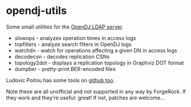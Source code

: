 opendj-utils
============

Some small utilities for the [OpenDJ LDAP server](http://opendj.forgerock.org/).

* slowops - analyzes operation times in access logs
* topfilters - analyze search filters in OpenDJ logs
* watchdn - watch for operations affecting a given DN in access logs
* decodecsn - decodes replication CSNs
* topology2dot - displays a replication topology in Graphviz DOT format
* dumpber - pretty-print BER-encoded files

Ludovic Poitou has some tools on [github too](https://github.com/ludomp/opendj-utils).

Note these are all unofficial and not supported in any way by ForgeRock. If
they work and they're useful: great! If not, patches are welcome...
